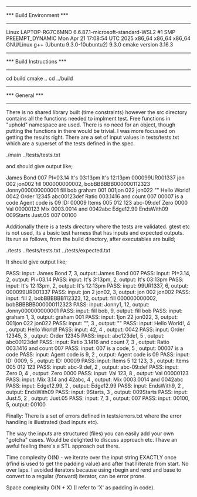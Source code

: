 *************************
*** Build Environment ***
*************************

Linux LAPTOP-RG7C6MND 6.6.87.1-microsoft-standard-WSL2 #1 SMP PREEMPT_DYNAMIC Mon Apr 21 17:08:54 UTC 2025 x86_64 x86_64 x86_64 GNU/Linux
g++ (Ubuntu 9.3.0-10ubuntu2) 9.3.0
cmake version 3.16.3

**************************
*** Build Instructions ***
**************************

cd build
cmake ..
cd ../build

***************
*** General ***
***************

There is no shared library built (time constraints) however the src directory contains all the functions needed
to implment test. Free functions in "uphold" namespace are used. There is no need for an object, though putting the functions in there would be trivial. I was more focussed
on getting the results right. There are a set of input values in tests/tests.txt
which are a superset of the tests defined in the spec.


./main ../tests/tests.txt

and should give output like;


James Bond 007
PI=03.14
It's 03:13pm
It's 12:13pm
000099UR001337
jon 002 jon002
fill 000000000002, bobBBBBBB000000112323
Jonny000000000001
fill  bob
graham 001
001jon 022 jon022
""
Hello World!
0042
Order 12345
abc00123def
Ratio 003.1416 and count 007
00007 is a code
Agent code is 09
ID: 00009
Items 005 012 123
abc-09:def
Zero 0000
Val 00000123
Mix 0003.0014 and 0042abc
Edge12.99
EndsWith09
009Starts
Just.05
007
00100


Additionally there is a tests directory where the tests are validated. gtest etc is not used, its a basic test
harness that has inputs and expected outputs. Its run as follows, from the build directory, after executables are build;

./tests ../tests/tests.txt ../tests/expected.txt

It should give output like;

PASS: input: James Bond 7, 3, output: James Bond 007
PASS: input: PI=3.14, 2, output: PI=03.14
PASS: input: It's 3:13pm, 2, output: It's 03:13pm
PASS: input: It's 12:13pm, 2, output: It's 12:13pm
PASS: input: 99UR1337, 6, output: 000099UR001337
PASS: input: jon 2 jon02, 3, output: jon 002 jon002
PASS: input: fill 2, bobBBBBBB112323, 12, output: fill 000000000002, bobBBBBBB000000112323
PASS: input: Jonny1, 12, output: Jonny000000000001
PASS: input: fill  bob, 9, output: fill  bob
PASS: input: graham 1, 3, output: graham 001
PASS: input: 1jon 22 jon022, 3, output: 001jon 022 jon022
PASS: input: "", 3  , output: ""
PASS: input: Hello World!, 4  , output: Hello World!
PASS: input: 42, 4  , output: 0042
PASS: input: Order 12345, 3  , output: Order 12345
PASS: input: abc123def, 5  , output: abc00123def
PASS: input: Ratio 3.1416 and count 7, 3  , output: Ratio 003.1416 and count 007
PASS: input: 007 is a code, 5  , output: 00007 is a code
PASS: input: Agent code is 9, 2  , output: Agent code is 09
PASS: input: ID: 0009, 5  , output: ID: 00009
PASS: input: Items 5 12 123, 3  , output: Items 005 012 123
PASS: input: abc-9:def, 2  , output: abc-09:def
PASS: input: Zero 0, 4  , output: Zero 0000
PASS: input: Val 123, 8  , output: Val 00000123
PASS: input: Mix 3.14 and 42abc, 4  , output: Mix 0003.0014 and 0042abc
PASS: input: Edge12.99, 2  , output: Edge12.99
PASS: input: EndsWith9, 2  , output: EndsWith09
PASS: input: 9Starts, 3  , output: 009Starts
PASS: input: Just.5, 2  , output: Just.05
PASS: input: 7, 3  , output: 007
PASS: input: 00100, 5, output: 00100


Finally: There is a set of errors defined in tests/errors.txt where the error handling is illustrated (bad inputs etc).

The way the inputs are structured (files) you can easily add your own "gotcha" cases. Would be delighted to discuss approach etc. I have
an awful feeling there's a STL approach out there.


Time complexity O(N)  - we iterate over the input string EXACTLY once (rfind is used to get the padding value) and
after that I iterate from start. No over laps. I avoided iterators because using rbegin and rend and base to convert to
a regular (forward) iterator, can be error prone.

Space complexity O(N + X)  (I refer to 'X' as padding in code).
